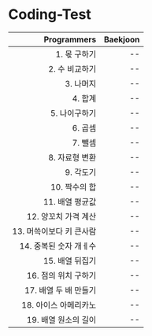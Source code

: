# Coding-Test

|              Programmers | Baekjoon |
| -----------------------: | -------: |
|             1. 몫 구하기 |       -- |
|           2. 수 비교하기 |       -- |
|                3. 나머지 |       -- |
|                  4. 합계 |       -- |
|            5. 나이구하기 |       -- |
|                  6. 곱셈 |       -- |
|                  7. 뺄셈 |       -- |
|           8. 자료형 변환 |       -- |
|                9. 각도기 |       -- |
|            10. 짝수의 합 |       -- |
|          11. 배열 평균값 |       -- |
|     12. 양꼬치 가격 계산 |       -- |
| 13. 머쓱이보다 키 큰사람 |       -- |
|   14. 중복된 숫자 개ㅔ수 |       -- |
|          15. 배열 뒤집기 |       -- |
|     16. 점의 위치 구하기 |       -- |
|    17. 배열 두 배 만들기 |       -- |
|    18. 아이스 아메리카노 |       -- |
|     19. 배열 원소의 길이 |       -- |
